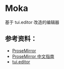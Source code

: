 # Moka

基于 tui.editor 改造的编辑器

## 参考资料：

-   [ProseMirror](https://github.com/ProseMirror)
-   [ProseMirror 中文指南](https://www.xheldon.com/tech/prosemirror-guide-chinese.html)
-   [tui.editor](https://ui.toast.com/tui-editor/)
